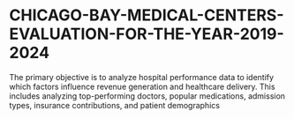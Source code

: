 # CHICAGO-BAY-MEDICAL-CENTERS-EVALUATION-FOR-THE-YEAR-2019-2024
The primary objective is to analyze hospital performance data to identify which factors influence revenue generation and healthcare delivery. This includes analyzing top-performing doctors, popular medications, admission types, insurance contributions, and patient demographics
